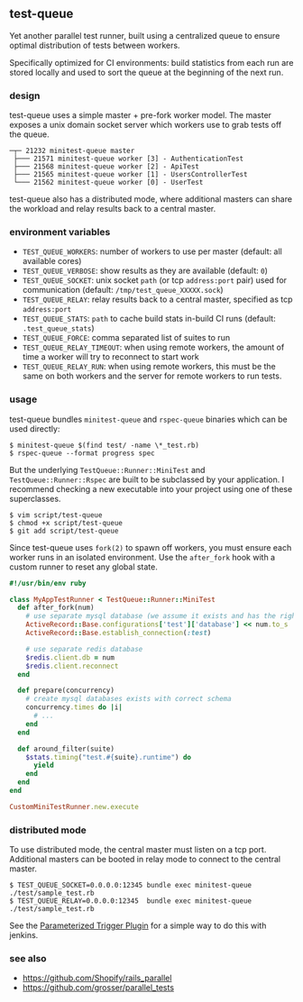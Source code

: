 ## test-queue

Yet another parallel test runner, built using a centralized queue to ensure
optimal distribution of tests between workers.

Specifically optimized for CI environments: build statistics from each run
are stored locally and used to sort the queue at the beginning of the
next run.

### design

test-queue uses a simple master + pre-fork worker model. The master
exposes a unix domain socket server which workers use to grab tests off
the queue.

```
─┬─ 21232 minitest-queue master
 ├─── 21571 minitest-queue worker [3] - AuthenticationTest
 ├─── 21568 minitest-queue worker [2] - ApiTest
 ├─── 21565 minitest-queue worker [1] - UsersControllerTest
 └─── 21562 minitest-queue worker [0] - UserTest
```

test-queue also has a distributed mode, where additional masters can share
the workload and relay results back to a central master.

### environment variables

- `TEST_QUEUE_WORKERS`: number of workers to use per master (default: all available cores)
- `TEST_QUEUE_VERBOSE`: show results as they are available (default: `0`)
- `TEST_QUEUE_SOCKET`: unix socket `path` (or tcp `address:port` pair) used for communication (default: `/tmp/test_queue_XXXXX.sock`)
- `TEST_QUEUE_RELAY`: relay results back to a central master, specified as tcp `address:port`
- `TEST_QUEUE_STATS`: `path` to cache build stats in-build CI runs (default: `.test_queue_stats`)
- `TEST_QUEUE_FORCE`: comma separated list of suites to run
- `TEST_QUEUE_RELAY_TIMEOUT`: when using remote workers, the amount of time a worker will try to reconnect to start work
- `TEST_QUEUE_RELAY_RUN`: when using remote workers, this must be the same on both workers and the server for remote workers to run tests.

### usage

test-queue bundles `minitest-queue` and `rspec-queue` binaries which can be used directly:

```
$ minitest-queue $(find test/ -name \*_test.rb)
$ rspec-queue --format progress spec
```

But the underlying `TestQueue::Runner::MiniTest` and `TestQueue::Runner::Rspec` are
built to be subclassed by your application. I recommend checking a new
executable into your project using one of these superclasses.

```
$ vim script/test-queue
$ chmod +x script/test-queue
$ git add script/test-queue
```

Since test-queue uses `fork(2)` to spawn off workers, you must ensure each worker
runs in an isolated environment. Use the `after_fork` hook with a custom
runner to reset any global state.

``` ruby
#!/usr/bin/env ruby

class MyAppTestRunner < TestQueue::Runner::MiniTest
  def after_fork(num)
    # use separate mysql database (we assume it exists and has the right schema already)
    ActiveRecord::Base.configurations['test']['database'] << num.to_s
    ActiveRecord::Base.establish_connection(:test)

    # use separate redis database
    $redis.client.db = num
    $redis.client.reconnect
  end

  def prepare(concurrency)
    # create mysql databases exists with correct schema
    concurrency.times do |i|
      # ...
    end
  end

  def around_filter(suite)
    $stats.timing("test.#{suite}.runtime") do
      yield
    end
  end
end

CustomMiniTestRunner.new.execute
```

### distributed mode

To use distributed mode, the central master must listen on a tcp port. Additional masters can be booted
in relay mode to connect to the central master.

```
$ TEST_QUEUE_SOCKET=0.0.0.0:12345 bundle exec minitest-queue ./test/sample_test.rb
$ TEST_QUEUE_RELAY=0.0.0.0:12345  bundle exec minitest-queue ./test/sample_test.rb
```

See the [Parameterized Trigger Plugin](https://wiki.jenkins-ci.org/display/JENKINS/Parameterized+Trigger+Plugin)
for a simple way to do this with jenkins.

### see also

  * https://github.com/Shopify/rails_parallel
  * https://github.com/grosser/parallel_tests
